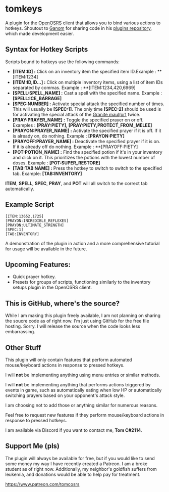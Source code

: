 # tomkeys
A plugin for the [OpenOSRS](https://openosrs.com) client that allows you to bind various actions to hotkeys. Shoutout to [Ganom](https://github.com/Ganom) for sharing code in his [plugins repository](https://github.com/Ganom/ExternalPlugins), which made development easier.


## Syntax for Hotkey Scripts
Scripts bound to hotkeys use the following commands:

- **[ITEM:ID] :** Click on an inventory item the specified item ID.Example : **[ITEM:1234]
- **[ITEM:ID,ID...] :** Click on multiple inventory items, using a list of item IDs separated by commas. Example : **[ITEM:1234,420,6969]
- **[SPELL:SPELL_NAME] :** Cast a spell with the specified name. Example : **[SPELL:ICE_BARRAGE]** 
- **[SPEC:NUMBER] :** Activate special attack the specified number of times. This will usually be **[SPEC:1]**. The only time **[SPEC:2]** should be used is for activating the special attack of the [Granite maul(or)](https://oldschool.runescape.wiki/w/Granite_maul_(or)) twice.
- **[PRAY:PRAYER_NAME] :** Toggle the specified prayer on or off. Examples : **[PRAY:PIETY], [PRAY:PIETY,PROTECT_FROM_MELEE]**
- **[PRAYON:PRAYER_NAME] :** Activate the specified prayer if it is off. If it is already on, do nothing. Example : **[PRAYON:PIETY]**
- **[PRAYOFF:PRAYER_NAME] :** Deactivate the specified prayer if it is on. If it is already off do nothing. Example : **[PRAYOFF:PIETY]
- **[POT:POTION_NAME] :** Find the specified potion if it's in your inventory and click on it. This prioritizes the potions with the lowest number of doses. Example : **[POT:SUPER_RESTORE]**
- **[TAB:TAB NAME] :** Press the hotkey to switch to switch to the specified tab. Example: **[TAB:INVENTORY]**

**ITEM**, **SPELL**, **SPEC**, **PRAY**, and **POT** will all switch to the correct tab automatically. 
## **Example Script** 
```
[ITEM:13652,1725]
[PRAYON:INCREDIBLE_REFLEXES]
[PRAYON:ULTIMATE_STRENGTH]
[SPEC:1]
[TAB:INVENTORY]
```
A demonstration of the plugin in action and a more comprehensive tutorial for usage will be available in the future. 

## Upcoming Features:
- Quick prayer hotkey.
- Presets for groups of scripts, functioning similarly to the inventory setups plugin in the OpenOSRS client.

## This is GitHub, where's the source?
While I am making this plugin freely available, I am not planning on sharing the soucre code as of right now. I'm just using GitHub for the free file hosting. Sorry. 
I will release the source when the code looks less embarrassing.

## Other Stuff
This plugin will only contain features that perform automated mouse/keyboard actions in response to pressed hotkeys.

I will **not** be implementing anything using menu entries or similar methods.

I will **not** be implementing anything that performs actions triggered by events in game, such as automatically eating when low HP or automatically switching prayers based on your opponent's attack style.

I am choosing not to add those or anything similar for numerous reasons. 

Feel free to request new features if they perform mouse/keyboard actions in response to pressed hotkeys.

I am available via Discord if you want to contact me, **Tom C#2114**.

## Support Me (pls)
The plugin will always be available for free, but if you would like to send some money my way I have recently created a Patreon. I am a broke student as of right now. Additionally, my neighbor's goldfish suffers from leukemia, and donations would be able to help pay for treatment.

https://www.patreon.com/tomcosrs
